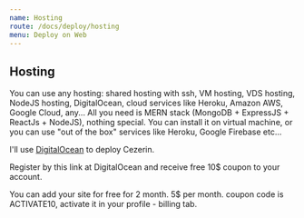 ```yaml
---
name: Hosting
route: /docs/deploy/hosting
menu: Deploy on Web
---
```


## Hosting

You can use any hosting: shared hosting with ssh, VM hosting, VDS hosting, NodeJS hosting, DigitalOcean, cloud services like Heroku, Amazon AWS, Google Cloud, any...
All you need is MERN stack (MongoDB + ExpressJS + ReactJs + NodeJS), nothing special.
You can install it on virtual machine, or you can use "out of the box" services like Heroku, Google Firebase etc...

I'll use [DigitalOcean](https://m.do.co/c/a1d5495e08b2) to deploy Cezerin.

Register by this link at DigitalOcean and receive free 10\$ coupon to your account.

You can add your site for free for 2 month. 5\$ per month.
coupon code is ACTIVATE10, activate it in your profile - billing tab.
